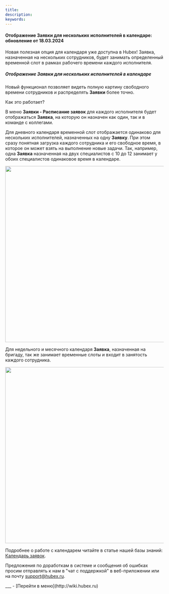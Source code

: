 ```yaml
---
title: 
description: 
keywords: 
---
```


#### Отображение Заявки для нескольких исполнителей в календаре: обновление от 18.03.2024
<html>
<meta charset="utf-8">

</html>
<body>

<p>Новая полезная опция для календаря уже доступна в Hubex! Заявка, назначенная на нескольких сотрудников, будет занимать определенный временной слот в рамках рабочего времени каждого исполнителя.</p>
<h5>Отображение Заявки для нескольких исполнителей в календаре</h5>
<p>Новый функционал позволяет видеть полную картину свободного времени сотрудников и распределять <strong>Заявки</strong> более точно.</p>
<p>Как это работает?</p>
<p>В меню <strong>Заявки - Расписание заявок</strong> для каждого исполнителя будет отображаться <strong>Заявка</strong>, на которую он назначен как один, так и в команде с коллегами.</p>
<p>Для дневного календаря временной слот отображается одинаково для нескольких исполнителей, назначенных на одну <strong>Заявку</strong>. При этом сразу понятная загрузка каждого сотрудника и его свободное время, в которое он может взять на выполнение новые задачи. Так, например, одна <strong>Заявка</strong> назначенная на двух специалистов с 10 до 12 занимает у обоих специалистов одинаковое время в календаре.</p>
<div><img style="margin: 0 auto; display: block; max-width: 100%;" src="https://wiki.hubex.ru/attachments/images/FAQ/RELEASENOTES/CalendarTickets/.jpg" width="560" height="auto" /></div>
<p>Для недельного и месячного календаря <strong>Заявка</strong>, назначенная на бригаду, так же занимает временные слоты и входит в занятость каждого сотрудника.</p>
<div><img style="margin: 0 auto; display: block; max-width: 100%;" src="https://wiki.hubex.ru/attachments/images/FAQ/RELEASENOTES/CalendarTickets/.jpg" width="560" height="auto" /></div>
<p>Подробнее о работе с календарем читайте в статье нашей базы знаний: <a href="https://wiki.hubex.ru/docs/FAQ/RU/user/Calendar.html" target="_blank" rel="noopener">Календарь заявок</a>.</p>

<p>Предложения по доработкам в системе и сообщения об ошибках просим отправлять к нам в "чат с поддержкой" в веб-приложении или на почту <a href="mailto:support@hubex.ru" target="_blank" rel="noopener"> support@hubex.ru</a>.</p>



</body>
___
- [Перейти в меню](http://wiki.hubex.ru)
